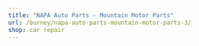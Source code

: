 ```yaml
---
title: "NAPA Auto Parts - Mountain Motor Parts"
url: /burney/napa-auto-parts-mountain-motor-parts-3/
shop: car repair
---
```

